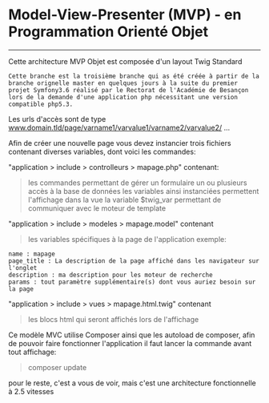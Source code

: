 # Model-View-Presenter (MVP) - en Programmation Orienté Objet
---
Cette architecture MVP Objet est composée d'un layout Twig Standard

`Cette branche est la troisième branche qui as été créée à partir de la branche orignelle master en quelques jours à la suite du premier projet Symfony3.6 réalisé par le Rectorat de l'Académie de Besançon lors de la demande d'une application php nécessitant une version compatible php5.3.`

Les urls d'accès sont de type www.domain.tld/page/varname1/varvalue1/varname2/varvalue2/ ...

Afin de créer une nouvelle page vous devez instancier trois fichiers contenant diverses variables, dont voici les commandes:


"application > include > controlleurs > mapage.php" contenant:
> les commandes permettant de gérer un formulaire
> un ou plusieurs accès à la base de données
> les variables ainsi instanciées permettent l'affichage dans la vue
> la variable $twig_var permettant de communiquer avec le moteur de template

"application > include > modeles > mapage.model" contenant
>les variables spécifiques à la page de l'application exemple:
```
name : mapage
page_title : La description de la page affiché dans les navigateur sur l'onglet
description : ma description pour les moteur de recherche
params : tout paramètre supplémentaire(s) dont vous auriez besoin sur la page
```

"application > include > vues > mapage.html.twig" contenant
>les blocs html qui seront affichés lors de l'affichage

Ce modèle MVC utilise Composer ainsi que les autoload de composer, afin de pouvoir faire 
fonctionner l'application il faut lancer la commande avant tout affichage:
>composer update

pour le reste, c'est a vous de voir, mais c'est une architecture fonctionnelle à 2.5 vitesses
